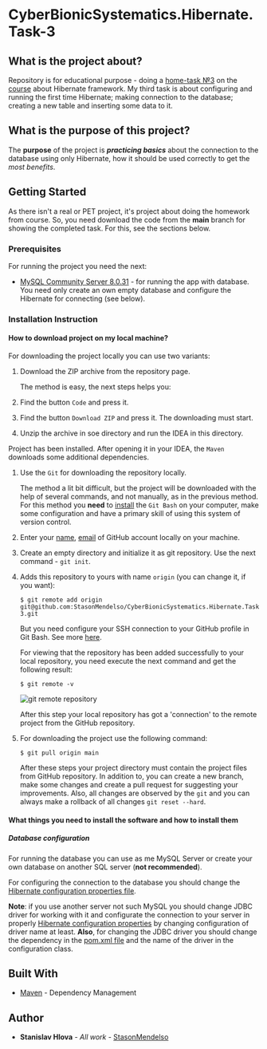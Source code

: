 # CyberBionicSystematics.Hibernate.Task-3

## What is the project about?

Repository is for educational purpose - doing a [home-task №3](JDBC%20&%20Hibernate_%20Домашнее%20задание%203.pdf) on
the [course][1] about Hibernate framework.
My third task is about configuring and running the first time Hibernate; making connection to the database; creating a
new table and inserting some data to it.

## What is the purpose of this project?

The **purpose** of the project is ***practicing basics*** about the connection to the database using only Hibernate,
how it should be used correctly to get the *most benefits*.

## Getting Started

As there isn't a real or PET project, it's project about doing the homework from course. So, you need
download the code from the **main** branch for showing the completed task. For this, see the sections below.

### Prerequisites

For running the project you need the next:

* [MySQL Community Server 8.0.31](https://dev.mysql.com/downloads/mysql/) - for running the app with database.
  You need only create an own empty database and configure the Hibernate for connecting (see below).

### Installation Instruction

#### How to download project on my local machine?

For downloading the project locally you can use two variants:

1. Download the ZIP archive from the repository page.

   The method is easy, the next steps helps you:
2. Find the button `Code` and press it.
3. Find the button `Download ZIP` and press it. The downloading must start.
4. Unzip the archive in soe directory and run the IDEA in this directory.

Project has been installed. After opening it in your IDEA, the `Maven` downloads
some additional dependencies.

1. Use the `Git` for downloading the repository locally.

   The method a lit bit difficult, but the project will be downloaded with the help
   of several commands, and not manually, as in the previous method. For this method
   you **need** to [install][4] the `Git Bash` on your computer, make some configuration and have a primary skill of
   using this system of version control.
2. Enter your [name][5], [email][6] of GitHub account locally on your machine.
3. Create an empty directory and initialize it as git repository. Use the next
   command - `git init`.
4. Adds this repository to yours with name `origin` (you can change it, if you want):
    ```
   $ git remote add origin git@github.com:StasonMendelso/CyberBionicSystematics.Hibernate.Task-3.git
   ```
   But you need configure your SSH connection to your GitHub profile in Git Bash. See more [here][7].

   For viewing that the repository has been added successfully to your local
   repository, you need execute the next command and get the following result:
   ```
   $ git remote -v
   ```
   ![git remote repository](images/img.png)

   After this step your local repository has got a 'connection' to the remote
   project from the GitHub repository.
5. For downloading the project use the following command:
   ```
   $ git pull origin main
   ```
   After these steps your project directory must contain the project files from
   GitHub repository. In addition to, you can create a new branch, make some
   changes and create a pull request for suggesting your improvements. Also, all
   changes are observed by the `git` and you can always make a rollback of
   all changes `git reset --hard`.

#### What things you need to install the software and how to install them

##### Database configuration

For running the database you can use as me MySQL Server or create your own database on another SQL server (**not
recommended**).

For configuring the connection to the database you should change
the [Hibernate configuration properties file](src/main/resources/hibernate.cfg.xml).

**Note**: if you use another server not such MySQL
you should change JDBC driver for working with it and configurate the connection to your server in
properly [Hibernate configuration properties](src/main/resources/hibernate.cfg.xml) by changing
configuration of driver name at least. **Also**, for changing the JDBC driver you should change the dependency
in the [pom.xml file](pom.xml) and the name of the driver in the configuration class.

## Built With

* [Maven](https://maven.apache.org/) - Dependency Management

## Author

* **Stanislav Hlova** - *All work* - [StasonMendelso](https://github.com/StasonMendelso)

[1]:https://edu.cbsystematics.com/ua/courses/java-jpa-hibernate-orm

[3]:https://en.wikipedia.org/wiki/Java_Database_Connectivity

[4]:https://git-scm.com/downloads

[5]:https://docs.github.com/en/get-started/getting-started-with-git/setting-your-username-in-git

[6]:https://docs.github.com/en/account-and-profile/setting-up-and-managing-your-personal-account-on-github/managing-email-preferences/setting-your-commit-email-address

[7]:https://docs.github.com/en/authentication/connecting-to-github-with-ssh